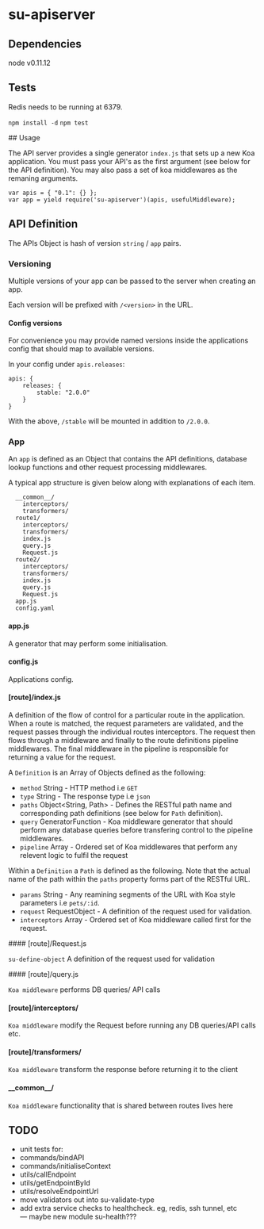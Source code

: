 # su-apiserver

## Dependencies

node v0.11.12

## Tests

Redis needs to be running at 6379.

`npm install -d`
`npm test`

## Usage

The API server provides a single generator `index.js` that sets up a new Koa application.
You must pass your API's as the first argument (see below for the API definition).
You may also pass a set of koa middlewares as the remaning arguments.

```
var apis = { "0.1": {} };
var app = yield require('su-apiserver')(apis, usefulMiddleware);
```

## API Definition

The APIs Object is hash of version `string` / `app` pairs.

### Versioning

Multiple versions of your app can be passed to the server when creating an app.

Each version will be prefixed with `/<version>` in the URL.

#### Config versions

For convenience you may provide named versions inside the applications config that should map to available versions.

In your config under `apis.releases`:

```
apis: {
	releases: {
		stable: "2.0.0"
	}
}
```

With the above, `/stable` will be mounted in addition to `/2.0.0`.

### App

An `app` is defined as an Object that contains the API definitions, database lookup functions and other request processing middlewares.

A typical app structure is given below along with explanations of each item.

```
  __common__/
    interceptors/
    transformers/
  route1/
    interceptors/
    transformers/
    index.js
    query.js
    Request.js
  route2/
    interceptors/
    transformers/
    index.js
    query.js
    Request.js
  app.js
  config.yaml

```

#### app.js

A generator that may perform some initialisation.

#### config.js

Applications config.

#### [route]/index.js

A definition of the flow of control for a particular route in the application. When a route is matched, the request parameters are validated, and the request passes through the individual routes interceptors. The request then flows through a middleware and finally to the route definitions pipeline middlewares. The final middleware in the pipeline is responsible for returning a value for the request.

A `Definition` is an Array of Objects defined as the following:

* `method` String - HTTP method i.e `GET`
* `type` String - The response type i.e `json`
* `paths` Object<String, Path> - Defines the RESTful path name and corresponding path definitions (see below for `Path` definition).
* `query` GeneratorFunction - Koa middleware generator that should perform any database queries before transfering control to the pipeline middlewares.
* `pipeline` Array<GeneratorFunction> - Ordered set of Koa middlewares that perform any relevent logic to fulfil the request

Within a `Definition` a `Path` is defined as the following. Note that the actual name of the path within the `paths` property forms part of the RESTful URL.

* `params` String - Any reamining segments of the URL with Koa style parameters i.e `pets/:id`.
* `request` RequestObject - A definition of the request used for validation.
* `interceptors` Array<GeneratorFunction> - Ordered set of Koa middleware called first for the request.

#### [route]/Request.js

`su-define-object` A definition of the request used for validation

#### [route]/query.js

`Koa middleware` performs DB queries/ API calls

#### [route]/interceptors/

`Koa middleware` modify the Request before running any DB queries/API calls etc.

#### [route]/transformers/

`Koa middleware` transform the response before returning it to the client

#### \_\_common\_\_/

`Koa middleware` functionality that is shared between routes lives here

## TODO

 - unit tests for:
  - commands/bindAPI
  - commands/initialiseContext
  - utils/callEndpoint
  - utils/getEndpointById
  - utils/resolveEndpointUrl
 - move validators out into su-validate-type
 - add extra service checks to healthcheck. eg, redis, ssh tunnel, etc — maybe new module su-health???
